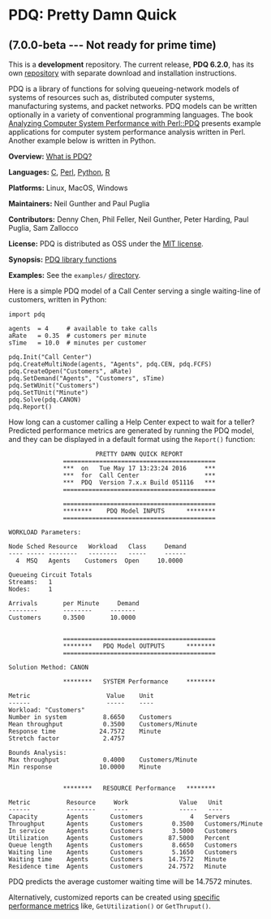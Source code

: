 # PDQ: Pretty Damn Quick 
## (7.0.0-beta --- Not ready for prime time)

This is a **development** repository. The current release, **PDQ 6.2.0**, has its 
own [repository](http://www.perfdynamics.com/Tools/PDQcode.html) with separate download and installation instructions.

PDQ is a library of functions for solving queueing-network models of 
systems of resources such as, distributed computer systems, manufacturing systems, 
and packet networks. 
PDQ models can be written optionally in a variety of conventional programming languages. 
The book [Analyzing Computer System Performance with Perl::PDQ](http://www.perfdynamics.com/iBook/ppa_new.html) 
presents example applications for computer system performance analysis written in Perl. 
Another example below is written in Python. 

**Overview:**	[What is PDQ?](http://www.perfdynamics.com/Tools/PDQ.html)

**Languages:**	[C](https://en.wikibooks.org/wiki/C_Programming), 
[Perl](http://www.perfdynamics.com/Tools/PDQperl.html), 
[Python](http://www.perfdynamics.com/Tools/PDQpython.html), 
[R](http://www.perfdynamics.com/Tools/PDQ-R.html)

**Platforms:**	Linux, MacOS, Windows

**Maintainers:** Neil Gunther and Paul Puglia

**Contributors:** Denny Chen, Phil Feller, Neil Gunther, Peter Harding, Paul Puglia, Sam Zallocco

**License:** PDQ is distributed as OSS under the [MIT license](https://en.wikipedia.org/wiki/MIT_License#License_terms).

**Synopsis:** [PDQ library functions](http://www.perfdynamics.com/Tools/PDQman.html)

**Examples:** See the `examples/` [directory](https://github.com/DrQz/pdq-qnm-pkg/tree/master/examples).

Here is a simple PDQ model of a Call Center serving a single waiting-line of customers, written in Python:
```
import pdq

agents  = 4     # available to take calls
aRate   = 0.35  # customers per minute
sTime   = 10.0  # minutes per customer

pdq.Init("Call Center")
pdq.CreateMultiNode(agents, "Agents", pdq.CEN, pdq.FCFS)
pdq.CreateOpen("Customers", aRate)
pdq.SetDemand("Agents", "Customers", sTime)
pdq.SetWUnit("Customers")
pdq.SetTUnit("Minute")
pdq.Solve(pdq.CANON)
pdq.Report()
```
How long can a customer calling a Help Center expect to wait for a teller? 
Predicted performance metrics are generated by running the PDQ model, and they can be displayed in a default format 
using the `Report()` function:
```
                        PRETTY DAMN QUICK REPORT         
               ==========================================
               ***  on   Tue May 17 13:23:24 2016     ***
               ***  for  Call Center                  ***
               ***  PDQ  Version 7.x.x Build 051116   ***
               ==========================================

               ==========================================
               ********    PDQ Model INPUTS      ********
               ==========================================

WORKLOAD Parameters:

Node Sched Resource   Workload   Class     Demand
---- ----- --------   --------   -----     ------
  4  MSQ   Agents    Customers  Open     10.0000

Queueing Circuit Totals
Streams:   1
Nodes:     1

Arrivals       per Minute     Demand 
--------       --------     -------
Customers      0.3500       10.0000


               ==========================================
               ********   PDQ Model OUTPUTS      ********
               ==========================================

Solution Method: CANON

               ********   SYSTEM Performance     ********

Metric                     Value    Unit
------                     -----    ----
Workload: "Customers"
Number in system          8.6650    Customers
Mean throughput           0.3500    Customers/Minute
Response time            24.7572    Minute
Stretch factor            2.4757

Bounds Analysis:
Max throughput            0.4000    Customers/Minute
Min response             10.0000    Minute


               ********   RESOURCE Performance   ********

Metric          Resource     Work              Value   Unit
------          --------     ----              -----   ----
Capacity        Agents      Customers             4   Servers
Throughput      Agents      Customers        0.3500   Customers/Minute
In service      Agents      Customers        3.5000   Customers
Utilization     Agents      Customers       87.5000   Percent
Queue length    Agents      Customers        8.6650   Customers
Waiting line    Agents      Customers        5.1650   Customers
Waiting time    Agents      Customers       14.7572   Minute
Residence time  Agents      Customers       24.7572   Minute
```
PDQ predicts the average customer waiting time will be 14.7572 minutes.

Alternatively, customized reports can be created using [specific performance metrics](http://www.perfdynamics.com/Tools/PDQman.html) 
like, `GetUtilization()` or `GetThruput()`.

